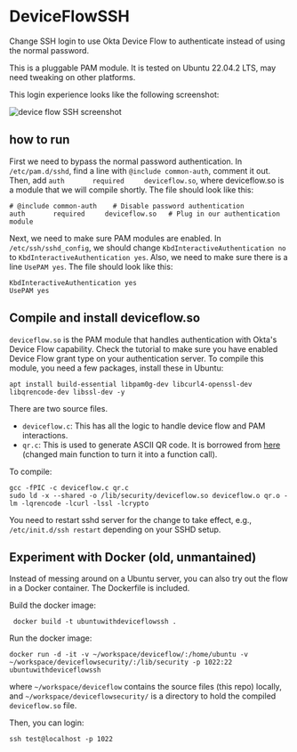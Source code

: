 # DeviceFlowSSH

Change SSH login to use Okta Device Flow to authenticate instead of using the normal password. 

This is a pluggable PAM module. It is tested on Ubuntu 22.04.2 LTS, may need tweaking on other platforms. 

This login experience looks like the following screenshot:

![device flow SSH screenshot](./deviceflowSSHScreenshot.png)

## how to run

First we need to bypass the normal password authentication. In `/etc/pam.d/sshd`, find a line with `@include common-auth`, comment it out. Then, add `auth       required     deviceflow.so`, where deviceflow.so is a module that we will compile shortly. The file should look like this:

```
# @include common-auth    # Disable password authentication
auth       required     deviceflow.so   # Plug in our authentication module
```

Next, we need to make sure PAM modules are enabled. In `/etc/ssh/sshd_config`, we should change `KbdInteractiveAuthentication no` to `KbdInteractiveAuthentication yes`. Also, we need to make sure there is a line `UsePAM yes`. The file should look like this:

```
KbdInteractiveAuthentication yes
UsePAM yes
```

## Compile and install deviceflow.so

`deviceflow.so` is the PAM module that handles authentication with Okta's Device Flow capability. Check the tutorial to make sure you have enabled Device Flow grant type on your authentication server. To compile this module, you need a few packages, install these in Ubuntu:

```
apt install build-essential libpam0g-dev libcurl4-openssl-dev libqrencode-dev libssl-dev -y
```

There are two source files. 
* `deviceflow.c`: This has all the logic to handle device flow and PAM interactions. 
* `qr.c`: This is used to generate ASCII QR code. It is borrowed from [here](https://github.com/Y2Z/qr) (changed main function to turn it into a function call). 

To compile:

```
gcc -fPIC -c deviceflow.c qr.c
sudo ld -x --shared -o /lib/security/deviceflow.so deviceflow.o qr.o -lm -lqrencode -lcurl -lssl -lcrypto
```

You need to restart sshd server for the change to take effect, e.g., `/etc/init.d/ssh restart` depending on your SSHD setup.

## Experiment with Docker (old, unmantained)

Instead of messing around on a Ubuntu server, you can also try out the flow in a Docker container. The Dockerfile is included. 

Build the docker image:

```
 docker build -t ubuntuwithdeviceflowssh .  
```
Run the docker image:

```
docker run -d -it -v ~/workspace/deviceflow/:/home/ubuntu -v ~/workspace/deviceflowsecurity/:/lib/security -p 1022:22  ubuntuwithdeviceflowssh
```

where `~/workspace/deviceflow` contains the source files (this repo) locally, and `~/workspace/deviceflowsecurity/` is a directory to hold the compiled `deviceflow.so` file. 

Then, you can login:

```
ssh test@localhost -p 1022
```
